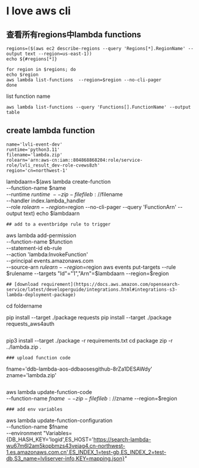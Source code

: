 # I love aws cli

## 查看所有regions中lambda functions
```
regions=($(aws ec2 describe-regions --query 'Regions[*].RegionName' --output text --region=us-east-1))
echo ${#regions[*]}
```

```
for region in $regions; do
echo $region
aws lambda list-functions  --region=$region --no-cli-pager
done
```
list function name
```
aws lambda list-functions --query 'Functions[].FunctionName' --output table
```
## create lambda function
```
name='lvli-event-dev'
runtime='python3.11'
filename='lambda.zip'
rolearn='arn:aws-cn:iam::804868868204:role/service-role/lvli_result_dev-role-cvews8zh'
region='cn=northwest-1'
```
lambdaarn=$(aws lambda create-function \
    --function-name $name \
    --runtime $runtime \
    --zip-file fileb://$filename \
    --handler index.lambda_handler \
    --role $rolearn --region=$region --no-cli-pager --query 'FunctionArn' --output text)
echo $lambdaarn
```
## add to a eventbridge rule to trigger
```
aws lambda add-permission \
--function-name $function \
--statement-id eb-rule \
--action 'lambda:InvokeFunction' \
--principal events.amazonaws.com \
--source-arn $rulearn --region=$region
aws events put-targets --rule $rulename  --targets "Id"="1","Arn"=$lambdaarn --region=$region
```
## [download requirement](https://docs.aws.amazon.com/opensearch-service/latest/developerguide/integrations.html#integrations-s3-lambda-deployment-package)
```
cd foldername

pip install --target ./package requests
pip install --target ./package requests_aws4auth
```

```

pip3 install --target ./package -r requirements.txt
cd package
zip -r ../lambda.zip .
```
### upload function code
```
fname='ddb-lambda-aos-ddbaosesgithub-8rZa1DESAWdy'
zname='lambda.zip'
```
```
aws lambda update-function-code \
    --function-name  $fname \
    --zip-file fileb://$zname --region=$region

```
### add env variables
```
aws lambda update-function-configuration \
    --function-name  $fname \
    --environment "Variables={DB_HASH_KEY='logid',ES_HOST='https://search-lambda-wu67m6l2am5kopbmzs43vejag4.cn-northwest-1.es.amazonaws.com.cn',ES_INDEX_1=test-gb,ES_INDEX_2=test-db,S3_name=lvliserver-info,KEY=mapping.json}"
   
```

